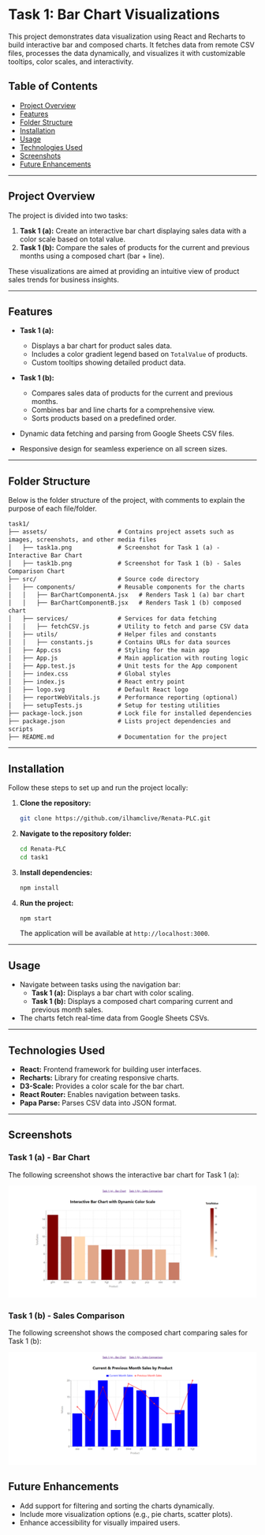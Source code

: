 # Task 1: Bar Chart Visualizations

This project demonstrates data visualization using React and Recharts to build interactive bar and composed charts. It fetches data from remote CSV files, processes the data dynamically, and visualizes it with customizable tooltips, color scales, and interactivity.

## Table of Contents
- [Project Overview](#project-overview)
- [Features](#features)
- [Folder Structure](#folder-structure)
- [Installation](#installation)
- [Usage](#usage)
- [Technologies Used](#technologies-used)
- [Screenshots](#screenshots)
- [Future Enhancements](#future-enhancements)

---

## Project Overview

The project is divided into two tasks:

1. **Task 1 (a):** Create an interactive bar chart displaying sales data with a color scale based on total value.
2. **Task 1 (b):** Compare the sales of products for the current and previous months using a composed chart (bar + line).

These visualizations are aimed at providing an intuitive view of product sales trends for business insights.

---

## Features

- **Task 1 (a):**
  - Displays a bar chart for product sales data.
  - Includes a color gradient legend based on `TotalValue` of products.
  - Custom tooltips showing detailed product data.

- **Task 1 (b):**
  - Compares sales data of products for the current and previous months.
  - Combines bar and line charts for a comprehensive view.
  - Sorts products based on a predefined order.

- Dynamic data fetching and parsing from Google Sheets CSV files.
- Responsive design for seamless experience on all screen sizes.

---

## Folder Structure

Below is the folder structure of the project, with comments to explain the purpose of each file/folder.

```
task1/
├── assets/                    # Contains project assets such as images, screenshots, and other media files
│   ├── task1a.png             # Screenshot for Task 1 (a) - Interactive Bar Chart
│   ├── task1b.png             # Screenshot for Task 1 (b) - Sales Comparison Chart
├── src/                       # Source code directory
│   ├── components/            # Reusable components for the charts
│   │   ├── BarChartComponentA.jsx   # Renders Task 1 (a) bar chart
│   │   ├── BarChartComponentB.jsx   # Renders Task 1 (b) composed chart
│   ├── services/              # Services for data fetching
│   │   ├── fetchCSV.js        # Utility to fetch and parse CSV data
│   ├── utils/                 # Helper files and constants
│   │   ├── constants.js       # Contains URLs for data sources
│   ├── App.css                # Styling for the main app
│   ├── App.js                 # Main application with routing logic
│   ├── App.test.js            # Unit tests for the App component
│   ├── index.css              # Global styles
│   ├── index.js               # React entry point
│   ├── logo.svg               # Default React logo
│   ├── reportWebVitals.js     # Performance reporting (optional)
│   ├── setupTests.js          # Setup for testing utilities
├── package-lock.json          # Lock file for installed dependencies
├── package.json               # Lists project dependencies and scripts
├── README.md                  # Documentation for the project
```

---

## Installation

Follow these steps to set up and run the project locally:

1. **Clone the repository:**
   ```bash
   git clone https://github.com/ilhamclive/Renata-PLC.git
   ```

2. **Navigate to the repository folder:**
   ```bash
   cd Renata-PLC
   cd task1
   ```

3. **Install dependencies:**
   ```bash
   npm install
   ```

4. **Run the project:**
   ```bash
   npm start
   ```

   The application will be available at `http://localhost:3000`.

---

## Usage

- Navigate between tasks using the navigation bar:
  - **Task 1 (a):** Displays a bar chart with color scaling.
  - **Task 1 (b):** Displays a composed chart comparing current and previous month sales.
- The charts fetch real-time data from Google Sheets CSVs.

---

## Technologies Used

- **React:** Frontend framework for building user interfaces.
- **Recharts:** Library for creating responsive charts.
- **D3-Scale:** Provides a color scale for the bar chart.
- **React Router:** Enables navigation between tasks.
- **Papa Parse:** Parses CSV data into JSON format.

---

## Screenshots

### Task 1 (a) - Bar Chart
The following screenshot shows the interactive bar chart for Task 1 (a):

![Task 1 (a) Bar Chart Screenshot](./assets/task1a.png)

### Task 1 (b) - Sales Comparison
The following screenshot shows the composed chart comparing sales for Task 1 (b):

![Task 1 (b) Sales Comparison Screenshot](./assets/task1b.png)


## Future Enhancements

- Add support for filtering and sorting the charts dynamically.
- Include more visualization options (e.g., pie charts, scatter plots).
- Enhance accessibility for visually impaired users.
